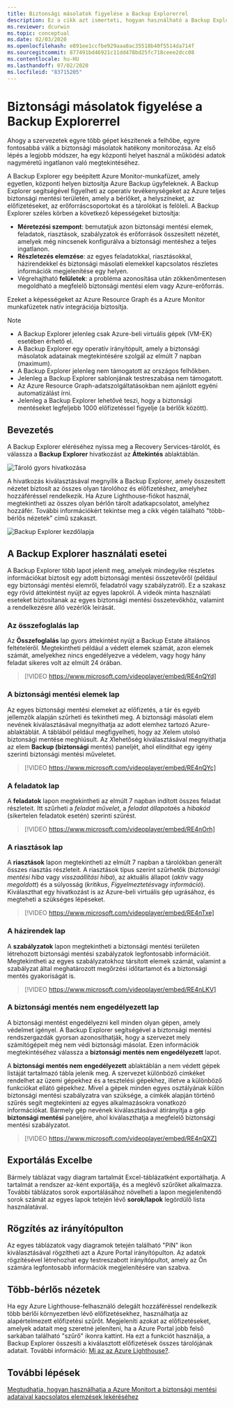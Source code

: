 ```yaml
---
title: Biztonsági másolatok figyelése a Backup Explorerrel
description: Ez a cikk azt ismerteti, hogyan használható a Backup Explorer a tárolók, előfizetések, régiók és bérlők biztonsági mentéseinak valós idejű figyelésére.
ms.reviewer: dcurwin
ms.topic: conceptual
ms.date: 02/03/2020
ms.openlocfilehash: e891ee1ccfbe929aaa8ac35518b40f5514da714f
ms.sourcegitcommit: 877491bd46921c11dd478bd25fc718ceee2dcc08
ms.contentlocale: hu-HU
ms.lasthandoff: 07/02/2020
ms.locfileid: "83715205"
---
```

# <a name="monitor-your-backups-with-backup-explorer"></a>Biztonsági másolatok figyelése a Backup Explorerrel

Ahogy a szervezetek egyre több gépet készítenek a felhőbe, egyre fontosabbá válik a biztonsági másolatok hatékony monitorozása. Az első lépés a legjobb módszer, ha egy központi helyet használ a működési adatok nagyméretű ingatlanon való megtekintéséhez.

A Backup Explorer egy beépített Azure Monitor-munkafüzet, amely egyetlen, központi helyen biztosítja Azure Backup ügyfeleknek. A Backup Explorer segítségével figyelheti az operatív tevékenységeket az Azure teljes biztonsági mentési területén, amely a bérlőket, a helyszíneket, az előfizetéseket, az erőforráscsoportokat és a tárolókat is felöleli. A Backup Explorer széles körben a következő képességeket biztosítja:

* **Méretezési szempont**: bemutatjuk azon biztonsági mentési elemek, feladatok, riasztások, szabályzatok és erőforrások összesített nézetét, amelyek még nincsenek konfigurálva a biztonsági mentéshez a teljes ingatlanon.
* **Részletezés elemzése**: az egyes feladatokkal, riasztásokkal, házirendekkel és biztonsági másolati elemekkel kapcsolatos részletes információk megjelenítése egy helyen.
* Végrehajtható **felületek**: a probléma azonosítása után zökkenőmentesen megoldható a megfelelő biztonsági mentési elem vagy Azure-erőforrás.

Ezeket a képességeket az Azure Resource Graph és a Azure Monitor munkafüzetek natív integrációja biztosítja.

> [!NOTE]
>
> * A Backup Explorer jelenleg csak Azure-beli virtuális gépek (VM-EK) esetében érhető el.
> * A Backup Explorer egy operatív irányítópult, amely a biztonsági másolatok adatainak megtekintésére szolgál az elmúlt 7 napban (maximum).
> * A Backup Explorer jelenleg nem támogatott az országos felhőkben.
> * Jelenleg a Backup Explorer sablonjának testreszabása nem támogatott.
> * Az Azure Resource Graph-adatszolgáltatásokban nem ajánlott egyéni automatizálást írni.
> * Jelenleg a Backup Explorer lehetővé teszi, hogy a biztonsági mentéseket legfeljebb 1000 előfizetéssel figyelje (a bérlők között).

## <a name="get-started"></a>Bevezetés

A Backup Explorer eléréséhez nyissa meg a Recovery Services-tárolót, és válassza a **Backup Explorer** hivatkozást az **Áttekintés** ablaktáblán.

![Tároló gyors hivatkozása](media/backup-azure-monitor-with-backup-explorer/vault-quick-link.png)

A hivatkozás kiválasztásával megnyílik a Backup Explorer, amely összesített nézetet biztosít az összes olyan tárolóhoz és előfizetéshez, amelyhez hozzáféréssel rendelkezik. Ha Azure Lighthouse-fiókot használ, megtekintheti az összes olyan bérlőn tárolt adatkapcsolatot, amelyhez hozzáfér. További információkért tekintse meg a cikk végén található "több-bérlős nézetek" című szakaszt.

![Backup Explorer kezdőlapja](media/backup-azure-monitor-with-backup-explorer/explorer-landing-page.png)

## <a name="backup-explorer-use-cases"></a>A Backup Explorer használati esetei

A Backup Explorer több lapot jelenít meg, amelyek mindegyike részletes információkat biztosít egy adott biztonsági mentési összetevőről (például egy biztonsági mentési elemről, feladatról vagy szabályzatról). Ez a szakasz egy rövid áttekintést nyújt az egyes lapokról. A videók minta használati eseteket biztosítanak az egyes biztonsági mentési összetevőkhöz, valamint a rendelkezésre álló vezérlők leírását.

### <a name="the-summary-tab"></a>Az összefoglalás lap

Az **Összefoglalás** lap gyors áttekintést nyújt a Backup Estate általános feltételéről. Megtekintheti például a védett elemek számát, azon elemek számát, amelyekhez nincs engedélyezve a védelem, vagy hogy hány feladat sikeres volt az elmúlt 24 órában.

> [!VIDEO https://www.microsoft.com/videoplayer/embed/RE4nQYd]

### <a name="the-backup-items-tab"></a>A biztonsági mentési elemek lap

Az egyes biztonsági mentési elemeket az előfizetés, a tár és egyéb jellemzők alapján szűrheti és tekintheti meg. A biztonsági másolati elem nevének kiválasztásával megnyithatja az adott elemhez tartozó Azure-ablaktáblát. A táblából például megfigyelheti, hogy az *X*elem utolsó biztonsági mentése meghiúsult. Az *X*lehetőség kiválasztásával megnyithatja az elem **Backup (biztonsági** mentés) paneljét, ahol elindíthat egy igény szerinti biztonsági mentési műveletet.

> [!VIDEO https://www.microsoft.com/videoplayer/embed/RE4nQYc]

### <a name="the-jobs-tab"></a>A feladatok lap

A **feladatok** lapon megtekintheti az elmúlt 7 napban indított összes feladat részleteit. Itt szűrheti a *feladat művelet*, a *feladat állapota*és a *hibakód* (sikertelen feladatok esetén) szerinti szűrést.

> [!VIDEO https://www.microsoft.com/videoplayer/embed/RE4nOrh]

### <a name="the-alerts-tab"></a>A riasztások lap

A **riasztások** lapon megtekintheti az elmúlt 7 napban a tárolókban generált összes riasztás részleteit. A riasztások típus szerint szűrhetők (*biztonsági mentési hiba* vagy *visszaállítási hiba*), az aktuális állapot (*aktív* vagy *megoldott*) és a súlyosság (*kritikus*, *Figyelmeztetés*vagy *információ*). Kiválaszthat egy hivatkozást is az Azure-beli virtuális gép ugrásához, és megteheti a szükséges lépéseket.

> [!VIDEO https://www.microsoft.com/videoplayer/embed/RE4nTxe]

### <a name="the-policies-tab"></a>A házirendek lap

A **szabályzatok** lapon megtekintheti a biztonsági mentési területen létrehozott biztonsági mentési szabályzatok legfontosabb információit. Megtekintheti az egyes szabályzatokhoz társított elemek számát, valamint a szabályzat által meghatározott megőrzési időtartamot és a biztonsági mentés gyakoriságát is.

> [!VIDEO https://www.microsoft.com/videoplayer/embed/RE4nLKV]

### <a name="the-backup-not-enabled-tab"></a>A biztonsági mentés nem engedélyezett lap

A biztonsági mentést engedélyezni kell minden olyan gépen, amely védelmet igényel. A Backup Explorer segítségével a biztonsági mentési rendszergazdák gyorsan azonosíthatják, hogy a szervezet mely számítógépeit még nem védi biztonsági másolat. Ezen információk megtekintéséhez válassza a **biztonsági mentés nem engedélyezett** lapot.

A **biztonsági mentés nem engedélyezett** ablaktáblán a nem védett gépek listáját tartalmazó tábla jelenik meg. A szervezet különböző címkéket rendelhet az üzemi gépekhez és a tesztelési gépekhez, illetve a különböző funkciókat ellátó gépekhez. Mivel a gépek minden egyes osztályának külön biztonsági mentési szabályzatra van szüksége, a címkék alapján történő szűrés segít megtekinteni az egyes alkalmazásokra vonatkozó információkat. Bármely gép nevének kiválasztásával átirányítja a gép **biztonsági mentési** paneljére, ahol kiválaszthatja a megfelelő biztonsági mentési szabályzatot.

> [!VIDEO https://www.microsoft.com/videoplayer/embed/RE4nQXZ]

## <a name="export-to-excel"></a>Exportálás Excelbe

Bármely táblázat vagy diagram tartalmát Excel-táblázatként exportálhatja. A tartalmát a rendszer az-ként exportálja, és a meglévő szűrőket alkalmazza. További táblázatos sorok exportálásához növelheti a lapon megjelenítendő sorok számát az egyes lapok tetején lévő **sorok/lapok** legördülő lista használatával.

## <a name="pin-to-the-dashboard"></a>Rögzítés az irányítópulton

Az egyes táblázatok vagy diagramok tetején található "PIN" ikon kiválasztásával rögzítheti azt a Azure Portal irányítópulton. Az adatok rögzítésével létrehozhat egy testreszabott irányítópultot, amely az Ön számára legfontosabb információk megjelenítésére van szabva.

## <a name="cross-tenant-views"></a>Több-bérlős nézetek

Ha egy Azure Lighthouse-felhasználó delegált hozzáféréssel rendelkezik több bérlői környezetben lévő előfizetésekhez, használhatja az alapértelmezett előfizetési szűrőt. Megjeleníti azokat az előfizetéseket, amelyek adatait meg szeretné jeleníteni, ha a Azure Portal jobb felső sarkában található "szűrő" ikonra kattint. Ha ezt a funkciót használja, a Backup Explorer összesíti a kiválasztott előfizetések összes tárolójának adatait. További információ: [Mi az az Azure Lighthouse?](https://docs.microsoft.com/azure/lighthouse/overview).

## <a name="next-steps"></a>További lépések

[Megtudhatja, hogyan használhatja a Azure Monitort a biztonsági mentési adataival kapcsolatos elemzések lekéréséhez](https://docs.microsoft.com/azure/backup/backup-azure-monitoring-use-azuremonitor)
